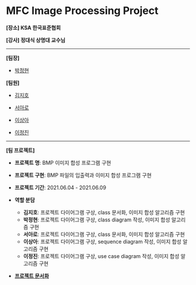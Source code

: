 # MFC Image Processing Project



**[장소] KSA 한국표준협회**

**[강사] 정대식 상명대 교수님**

---

**[팀장]**

- [박정현](https://github.com/parkje0927)

**[팀원]**

- [김지호](https://github.com/Kim-Ziho)

- [서아로](https://github.com/Seo-a-ro)
- [이상아](https://github.com/sanga327)

- [이정진](https://github.com/JeongJeanJacobLee)

---

**[팀 프로젝트]**

- **프로젝트 명**: BMP 이미지 합성 프로그램 구현
- **프로젝트 구현**: BMP 파일의 입출력과 이미지 합성 프로그램 구현

- **프로젝트 기간**: 2021.06.04 - 2021.06.09
- **역할 분담**
  - **김지호**: 프로젝트 다이어그램 구상, class 문서화, 이미지 합성 알고리즘 구현
  - **박정현**: 프로젝트 다이어그램 구상,  class diagram 작성, 이미지 합성 알고리즘 구현
  - **서아로**: 프로젝트 다이어그램 구상, class 문서화, 이미지 합성 알고리즘 구현
  - **이상아**: 프로젝트 다이어그램 구상, sequence diagram 작성, 이미지 합성 알고리즘 구현
  - **이정진**: 프로젝트 다이어그램 구상, use case diagram 작성, 이미지 합성 알고리즘 구현
- **[프로젝트 문서화](./Document/Project_LENA.md)**

